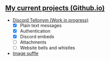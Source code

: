 ## [My current projects (Github.io)](https://kluskizmakiem.me/)
* [Discord Tellonym (Work in progress)](https://kluskizmakiem.me/tellonym/index.html)
  * [x]  Plain text messages
  * [x]  Authentication
  * [x]  Discord embeds
  * [ ]  Attachments
  * [ ]  Website bells and whistles
* [Image suffle](https://github.com/ArtSergy/Image-suffle)
